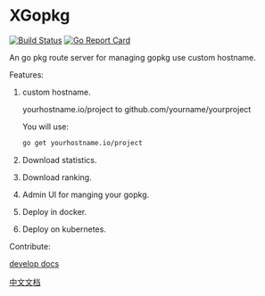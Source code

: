 # XGopkg
[![Build Status](https://travis-ci.org/xgopkg/xgopkg.svg?branch=master)](https://travis-ci.org/xgopkg/xgopkg)
[![Go Report Card](https://goreportcard.com/badge/github.com/xgopkg/xgopkg)](https://goreportcard.com/report/github.com/xgopkg/xgopkg)

An go pkg route server for managing gopkg use custom hostname.

Features:
1. custom hostname.

    yourhostname.io/project  to  github.com/yourname/yourproject 

    You will use:
    ``` bash
    go get yourhostname.io/project
    ```
2. Download statistics.

3. Download ranking.

3. Admin UI for manging your gopkg.

4. Deploy in docker.

5. Deploy on kubernetes.



Contribute:

[develop docs](https://github.com/xgopkg/xgopkg/blob/master/docs/contribute.md)

[中文文档](https://github.com/xgopkg/xgopkg/blob/master/README_zh-CN.md)
